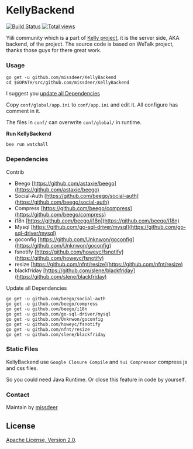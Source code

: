 # KellyBackend

[![Build Status](https://secure.travis-ci.org/missdeer/KellyBackend.png)](https://travis-ci.org/missdeer/KellyBackend)
[![Total views](https://sourcegraph.com/api/repos/github.com/missdeer/KellyBackend/counters/views.png)](https://sourcegraph.com/github.com/missdeer/KellyBackend)

Yiili community which is a part of [Kelly project](https://github.com/missdeer/kelly), it is the server side, AKA backend, of the project. The source code is based on WeTalk project, thanks those guys for there great work.

### Usage

```
go get -u github.com/missdeer/KellyBackend
cd $GOPATH/src/github.com/missdeer/KellyBackend
```

I suggest you [update all Dependencies](#dependencies)

Copy `conf/global/app.ini` to `conf/app.ini` and edit it. All configure has comment in it.

The files in `conf/` can overwrite `conf/global/` in runtime.


**Run KellyBackend**

```
bee run watchall
```

### Dependencies

Contrib

* Beego [https://github.com/astaxie/beego](https://github.com/astaxie/beego) 
* Social-Auth [https://github.com/beego/social-auth](https://github.com/beego/social-auth)
* Compress [https://github.com/beego/compress](https://github.com/beego/compress)
* i18n [https://github.com/beego/i18n](https://github.com/beego/i18n)
* Mysql [https://github.com/go-sql-driver/mysql](https://github.com/go-sql-driver/mysql)
* goconfig [https://github.com/Unknwon/goconfig](https://github.com/Unknwon/goconfig)
* fsnotify [https://github.com/howeyc/fsnotify](https://github.com/howeyc/fsnotify)
* resize [https://github.com/nfnt/resize](https://github.com/nfnt/resize)
* blackfriday [https://github.com/slene/blackfriday](https://github.com/slene/blackfriday)

Update all Dependencies

```
go get -u github.com/beego/social-auth
go get -u github.com/beego/compress
go get -u github.com/beego/i18n
go get -u github.com/go-sql-driver/mysql
go get -u github.com/Unknwon/goconfig
go get -u github.com/howeyc/fsnotify
go get -u github.com/nfnt/resize
go get -u github.com/slene/blackfriday
```

### Static Files

KellyBackend use `Google Closure Compile` and `Yui Compressor` compress js and css files.

So you could need Java Runtime. Or close this feature in code by yourself.

### Contact

Maintain by [missdeer](http://minidump.info/)

## License

[Apache License, Version 2.0](http://www.apache.org/licenses/LICENSE-2.0.html).
